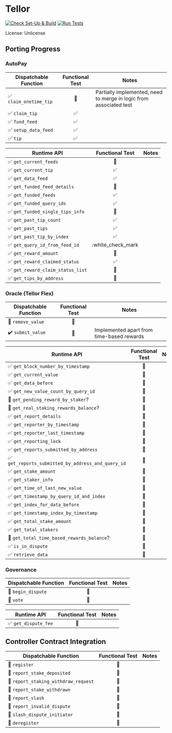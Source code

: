 # Tellor

[![Check Set-Up & Build](https://github.com/evilrobot-01/substrate-pallets/actions/workflows/check.yml/badge.svg?branch=tellor)](https://github.com/evilrobot-01/substrate-pallets/actions/workflows/check.yml)
[![Run Tests](https://github.com/evilrobot-01/substrate-pallets/actions/workflows/test.yml/badge.svg?branch=tellor)](https://github.com/evilrobot-01/substrate-pallets/actions/workflows/test.yml)

License: Unlicense

## Porting Progress

### AutoPay

| Dispatchable Function                  |    Functional Test     | Notes                                                              |
|----------------------------------------|:----------------------:|--------------------------------------------------------------------|
| :white_check_mark: `claim_onetime_tip` | :white_square_button:  | Partially implemented, need to merge in logic from associated test |
| :white_check_mark: `claim_tip`         |   :white_check_mark:   |                                                                    |
| :white_check_mark: `fund_feed`         |   :white_check_mark:   |                                                                    |
| :white_check_mark: `setup_data_feed`   |   :white_check_mark:   |                                                                    |
| :white_check_mark: `tip`               |   :white_check_mark:   |                                                                    |

| Runtime API                                       |    Functional Test    | Notes |
|---------------------------------------------------|:---------------------:|-------|
| :white_check_mark: `get_current_feeds`            | :white_square_button: |       |
| :white_check_mark: `get_current_tip`              |  :white_check_mark:   |       |
| :white_check_mark: `get_data_feed`                |  :white_check_mark:   |       |
| :white_check_mark: `get_funded_feed_details `     | :white_square_button: |       |
| :white_check_mark: `get_funded_feeds`             |  :white_check_mark:   |       |
| :white_check_mark: `get_funded_query_ids`         |  :white_check_mark:   |       |
| :white_check_mark: `get_funded_single_tips_info`  | :white_square_button: |       |
| :white_check_mark: `get_past_tip_count`           |  :white_check_mark:   |       |
| :white_check_mark: `get_past_tips`                |  :white_check_mark:   |       |
| :white_check_mark: `get_past_tip_by_index`        |  :white_check_mark:   |       |
| :white_check_mark: `get_query_id_from_feed_id`    |   :white_check_mark   |       |
| :white_check_mark: `get_reward_amount`            | :white_square_button: |       |
| :white_check_mark: `get_reward_claimed_status`    |  :white_check_mark:   |       |
| :white_check_mark: `get_reward_claim_status_list` | :white_square_button: |       |
| :white_check_mark: `get_tips_by_address`          | :white_square_button: |       |


### Oracle (Tellor Flex)

| Dispatchable Function                |    Functional Test     | Notes                                     |
|--------------------------------------|:----------------------:|-------------------------------------------|
| :white_square_button: `remove_value` | :white_square_button:  |                                           |
| :heavy_check_mark: `submit_value`    | :white_square_button:  | Implemented apart from time-based rewards |

| Runtime API                                                        |    Functional Test     | Notes |
|--------------------------------------------------------------------|:----------------------:|-------|
| :white_check_mark: `get_block_number_by_timestamp`                 | :white_square_button:  |       |
| :white_check_mark: `get_current_value`                             | :white_square_button:  |       |
| :white_check_mark: `get_data_before`                               | :white_square_button:  |       |
| :white_check_mark: `get_new_value_count_by_query_id`               | :white_square_button:  |       |
| :white_square_button: `get_pending_reward_by_staker`?              | :white_square_button:  |       |
| :white_square_button: `get_real_staking_rewards_balance`?          | :white_square_button:  |       |
| :white_check_mark: `get_report_details`                            | :white_square_button:  |       |
| :white_check_mark: `get_reporter_by_timestamp`                     | :white_square_button:  |       |
| :white_check_mark: `get_reporter_last_timestamp`                   | :white_square_button:  |       |
| :white_check_mark: `get_reporting_lock`                            | :white_square_button:  |       |
| :white_check_mark: `get_reports_submitted_by_address`              | :white_square_button:  |       |
| :white_check_mark: `get_reports_submitted_by_address_and_query_id` | :white_square_button:  |       |
| :white_check_mark: `get_stake_amount`                              | :white_square_button:  |       |
| :white_check_mark: `get_staker_info`                               | :white_square_button:  |       |
| :white_check_mark: `get_time_of_last_new_value`                    | :white_square_button:  |       |
| :white_check_mark: `get_timestamp_by_query_id_and_index`           | :white_square_button:  |       |
| :white_check_mark: `get_index_for_data_before`                     | :white_square_button:  |       |
| :white_check_mark: `get_timestamp_index_by_timestamp`              | :white_square_button:  |       |
| :white_check_mark: `get_total_stake_amount`                        | :white_square_button:  |       |
| :white_check_mark: `get_total_stakers`                             | :white_square_button:  |       |
| :white_square_button: `get_total_time_based_rewards_balance`?      | :white_square_button:  |       |
| :white_check_mark: `is_in_dispute`                                 | :white_square_button:  |       |
| :white_check_mark: `retrieve_data`                                 | :white_square_button:  |       |

### Governance

| Dispatchable Function                 |    Functional Test     | Notes |
|---------------------------------------|:----------------------:|-------|
| :white_square_button: `begin_dispute` | :white_square_button:  |       |
| :white_square_button: `vote`          | :white_square_button:  |       |

| Runtime API                             |    Functional Test    | Notes |
|-----------------------------------------|:---------------------:|-------|
| :white_check_mark: `get_dispute_fee`    | :white_square_button: |       |

## Controller Contract Integration

| Dispatchable Function                                   |    Functional Test    | Notes |
|---------------------------------------------------------|:---------------------:|-------|
| :white_square_button: `register`                        | :white_square_button: |       |
| :white_square_button: `report_stake_deposited`          | :white_square_button: |       |
| :white_square_button: `report_staking_withdraw_request` | :white_square_button: |       |
| :white_square_button: `report_stake_withdrawn`          | :white_square_button: |       |
| :white_square_button: `report_slash`                    | :white_square_button: |       |
| :white_square_button: `report_invalid_dispute`          | :white_square_button: |       |
| :white_square_button: `slash_dispute_initiator`         | :white_square_button: |       |
| :white_square_button: `deregister`                      | :white_square_button: |       |
